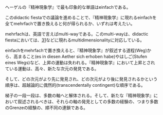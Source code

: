 ヘーゲルの『精神現象学』で最も印象的な単語はeinfachである。

このdidactic fiestaでの議論を進めることで、『精神現象学』に現れるeinfachを全てmehrfachで置き換えると何が得られるか、いずれは考えたい。

mehrfachは、英語で言えばmulti-wayである。このmulti-wayは、didactic fiestaにおいては、[31](031.md)などに現れるmultidimensionalityに対応している。

einfachをmehrfachで置き換えると、『精神現象学』が叙述する道程(Weg)から、高まること(es in diesen Aether sich erhoben habe)やはしご(Stufen eines Wegs)など、上昇の運動は失われる。『精神現象学』において上昇とされている運動は、高々、新たな次元の発見である。

そして、どの次元がより先に発見され、どの次元がより後に発見されるかという順序は、超越論的に偶然的(transcendentally contingent)な順序である。

梯子の一段一段は、多数の軸へと解体される。そして、新たな『精神現象学』において叙述されるべきは、それらの軸の発見としての多数の経験の、つまり多数のGrenzeの経験の、順不同の連鎖である。
